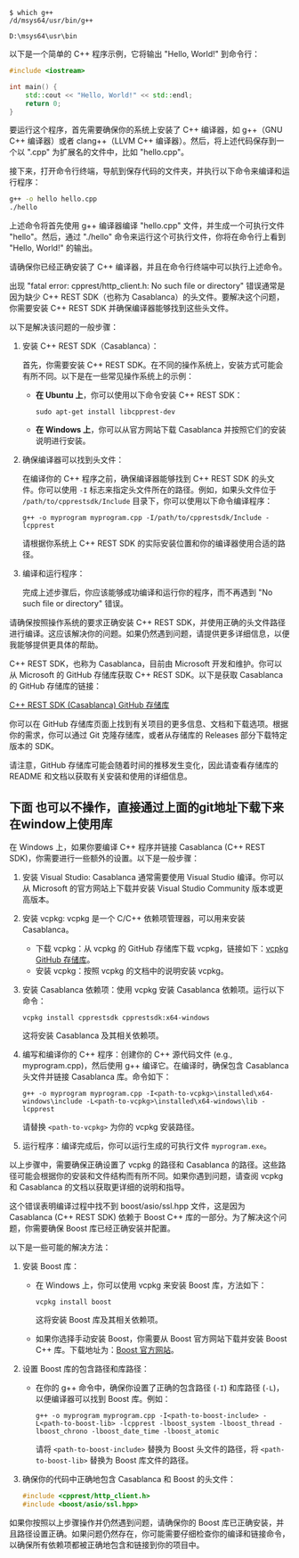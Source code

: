 ``` shell
$ which g++
/d/msys64/usr/bin/g++

D:\msys64\usr\bin
```
以下是一个简单的 C++ 程序示例，它将输出 "Hello, World!" 到命令行：

```cpp
#include <iostream>

int main() {
    std::cout << "Hello, World!" << std::endl;
    return 0;
}
```

要运行这个程序，首先需要确保你的系统上安装了 C++ 编译器，如 g++（GNU C++ 编译器）或者 clang++（LLVM C++ 编译器）。然后，将上述代码保存到一个以 ".cpp" 为扩展名的文件中，比如 "hello.cpp"。

接下来，打开命令行终端，导航到保存代码的文件夹，并执行以下命令来编译和运行程序：

```bash
g++ -o hello hello.cpp
./hello
```

上述命令将首先使用 g++ 编译器编译 "hello.cpp" 文件，并生成一个可执行文件 "hello"。然后，通过 "./hello" 命令来运行这个可执行文件，你将在命令行上看到 "Hello, World!" 的输出。

请确保你已经正确安装了 C++ 编译器，并且在命令行终端中可以执行上述命令。



出现 "fatal error: cpprest/http_client.h: No such file or directory" 错误通常是因为缺少 C++ REST SDK（也称为 Casablanca）的头文件。要解决这个问题，你需要安装 C++ REST SDK 并确保编译器能够找到这些头文件。

以下是解决该问题的一般步骤：

1. 安装 C++ REST SDK（Casablanca）：
   
   首先，你需要安装 C++ REST SDK。在不同的操作系统上，安装方式可能会有所不同。以下是在一些常见操作系统上的示例：

   - **在 Ubuntu 上**，你可以使用以下命令安装 C++ REST SDK：
     ```
     sudo apt-get install libcpprest-dev
     ```

   - **在 Windows 上**，你可以从官方网站下载 Casablanca 并按照它们的安装说明进行安装。

2. 确保编译器可以找到头文件：
   
   在编译你的 C++ 程序之前，确保编译器能够找到 C++ REST SDK 的头文件。你可以使用 `-I` 标志来指定头文件所在的路径。例如，如果头文件位于 `/path/to/cpprestsdk/Include` 目录下，你可以使用以下命令编译程序：

   ```
   g++ -o myprogram myprogram.cpp -I/path/to/cpprestsdk/Include -lcpprest
   ```

   请根据你系统上 C++ REST SDK 的实际安装位置和你的编译器使用合适的路径。

3. 编译和运行程序：

   完成上述步骤后，你应该能够成功编译和运行你的程序，而不再遇到 "No such file or directory" 错误。

请确保按照操作系统的要求正确安装 C++ REST SDK，并使用正确的头文件路径进行编译。这应该解决你的问题。如果仍然遇到问题，请提供更多详细信息，以便我能够提供更具体的帮助。


C++ REST SDK，也称为 Casablanca，目前由 Microsoft 开发和维护。你可以从 Microsoft 的 GitHub 存储库获取 C++ REST SDK。以下是获取 Casablanca 的 GitHub 存储库的链接：

[C++ REST SDK (Casablanca) GitHub 存储库](https://github.com/microsoft/cpprestsdk)

你可以在 GitHub 存储库页面上找到有关项目的更多信息、文档和下载选项。根据你的需求，你可以通过 Git 克隆存储库，或者从存储库的 Releases 部分下载特定版本的 SDK。

请注意，GitHub 存储库可能会随着时间的推移发生变化，因此请查看存储库的 README 和文档以获取有关安装和使用的详细信息。


## 下面 也可以不操作，直接通过上面的git地址下载下来在window上使用库
在 Windows 上，如果你要编译 C++ 程序并链接 Casablanca (C++ REST SDK)，你需要进行一些额外的设置。以下是一般步骤：

1. 安装 Visual Studio: Casablanca 通常需要使用 Visual Studio 编译。你可以从 Microsoft 的官方网站上下载并安装 Visual Studio Community 版本或更高版本。

2. 安装 vcpkg: vcpkg 是一个 C/C++ 依赖项管理器，可以用来安装 Casablanca。

   - 下载 vcpkg：从 vcpkg 的 GitHub 存储库下载 vcpkg，链接如下：[vcpkg GitHub 存储库](https://github.com/microsoft/vcpkg)。
   - 安装 vcpkg：按照 vcpkg 的文档中的说明安装 vcpkg。

3. 安装 Casablanca 依赖项：使用 vcpkg 安装 Casablanca 依赖项。运行以下命令：

   ```
   vcpkg install cpprestsdk cpprestsdk:x64-windows
   ```

   这将安装 Casablanca 及其相关依赖项。

4. 编写和编译你的 C++ 程序：创建你的 C++ 源代码文件 (e.g., myprogram.cpp)，然后使用 g++ 编译它。在编译时，确保包含 Casablanca 头文件并链接 Casablanca 库。命令如下：

   ```
   g++ -o myprogram myprogram.cpp -I<path-to-vcpkg>\installed\x64-windows\include -L<path-to-vcpkg>\installed\x64-windows\lib -lcpprest
   ```

   请替换 `<path-to-vcpkg>` 为你的 vcpkg 安装路径。

5. 运行程序：编译完成后，你可以运行生成的可执行文件 `myprogram.exe`。

以上步骤中，需要确保正确设置了 vcpkg 的路径和 Casablanca 的路径。这些路径可能会根据你的安装和文件结构而有所不同。如果你遇到问题，请查阅 vcpkg 和 Casablanca 的文档以获取更详细的说明和指导。






这个错误表明编译过程中找不到 boost/asio/ssl.hpp 文件，这是因为 Casablanca (C++ REST SDK) 依赖于 Boost C++ 库的一部分。为了解决这个问题，你需要确保 Boost 库已经正确安装并配置。

以下是一些可能的解决方法：

1. 安装 Boost 库：

   - 在 Windows 上，你可以使用 vcpkg 来安装 Boost 库，方法如下：

     ```
     vcpkg install boost
     ```

     这将安装 Boost 库及其相关依赖项。

   - 如果你选择手动安装 Boost，你需要从 Boost 官方网站下载并安装 Boost C++ 库。下载地址为：[Boost 官方网站](https://www.boost.org/users/download/)。

2. 设置 Boost 库的包含路径和库路径：

   - 在你的 g++ 命令中，确保你设置了正确的包含路径 (`-I`) 和库路径 (`-L`)，以便编译器可以找到 Boost 库。例如：

     ```
     g++ -o myprogram myprogram.cpp -I<path-to-boost-include> -L<path-to-boost-lib> -lcpprest -lboost_system -lboost_thread -lboost_chrono -lboost_date_time -lboost_atomic
     ```

     请将 `<path-to-boost-include>` 替换为 Boost 头文件的路径，将 `<path-to-boost-lib>` 替换为 Boost 库文件的路径。

3. 确保你的代码中正确地包含 Casablanca 和 Boost 的头文件：

   ```cpp
   #include <cpprest/http_client.h>
   #include <boost/asio/ssl.hpp>
   ```

如果你按照以上步骤操作并仍然遇到问题，请确保你的 Boost 库已正确安装，并且路径设置正确。如果问题仍然存在，你可能需要仔细检查你的编译和链接命令，以确保所有依赖项都被正确地包含和链接到你的项目中。

